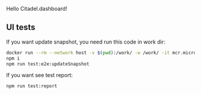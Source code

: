 Hello Citadel.dashboard!

## UI tests
If you want update snapshot, you need run this code in work dir:
```bash
docker run --rm --network host -v $(pwd):/work/ -w /work/ -it mcr.microsoft.com/playwright:v1.39.0-jammy /bin/bash
npm i
npm run test:e2e:updateSnapshot
```
If you want see test report:
```bash
npm run test:report
```